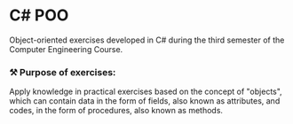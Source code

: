 # C# POO
Object-oriented exercises developed in C# during the third semester of the Computer Engineering Course.

### ⚒️ Purpose of exercises:
Apply knowledge in practical exercises based on the concept of "objects", which can contain data in the form of fields, also known as attributes, and codes, in the form of procedures, also known as methods.
